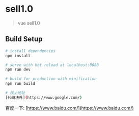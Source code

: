 # sell1.0

> vue sell1.0

## Build Setup

``` bash
# install dependencies
npm install

# serve with hot reload at localhost:8080
npm run dev

# build for production with minification
npm run build

# 线上地址
[代码块外](https://www.google.com/)

```
百度一下: [https://www.baidu.com/](https://www.baidu.com/)










